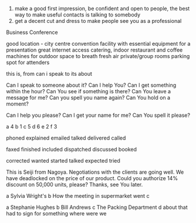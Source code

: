 1. make a good first impression, be confident and open to people, the best way to make useful contacts is talking to somebody
2. get a decent cut and dress to make people see you as a professional

Business Conference

good location - city centre
convention facility with essential equipment for a presentation
great internet access
catering, indoor restaurant and coffee machines for
outdoor space to breath fresh air
private/group rooms
parking spot for attenders

this is, from
can i speak to
its about

Can I speak to someone about it?
Can I help You?
Can I get something within the hour?
Can You see if something is there?
Can You leave a message for me?
Can you spell you name again?
Can You hold on a moment?

Can I help you please?
Can I get your name for me?
Can You spell it please?

a 4
b 1
c 5
d 6
e 2
f 3

phoned
explained
emailed
talked
delivered
called

faxed
finished
included
dispatched
discussed
booked

corrected
wanted
started
talked
expected
tried

This is Seiji from Nagoya.
Negotiations with the clients are going well.
We have deadlocked on the price of our product.
Could you authorize 14% discount on 50,000 units, please?
Thanks, see You later.

a Sylvia Wright's
b How the meeting in supermarket went
c 

a Stephanie Hughes
b Bill Andrews
c The Packing Department
d about that
had to sign for something
where were we